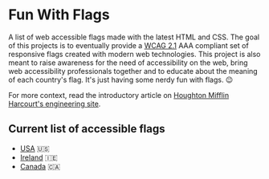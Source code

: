 # Fun With Flags
A list of web accessible flags made with the latest HTML and CSS. The goal of this projects is to eventually provide a [WCAG 2.1](https://www.w3.org/TR/WCAG21/) AAA compliant set of responsive flags created with modern web technologies. This project is also meant to raise awareness for the need of accessibility on the web, bring web accessibility professionals together and to educate about the meaning of each country's flag. It's just having some nerdy fun with flags. 😉 

For more context, read the introductory article on [Houghton Mifflin Harcourt's engineering site](https://hmh.engineering/).

## Current list of accessible flags
- [USA](https://attilavago.github.io/fun-with-flags/usa/) 🇺🇸
- [Ireland](https://attilavago.github.io/fun-with-flags/ireland/) 🇮🇪
- [Canada](https://attilavago.github.io/fun-with-flags/canada/) 🇨🇦

